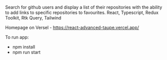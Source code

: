 Search for github users and display a list of their repositories with the ability to add links to specific repositories to favourites. React, Typescript, Redux Toolkit, Rtk Query, Tailwind

Homepage on Versel - https://react-advanced-taupe.vercel.app/

To run app:
- npm install
- npm run start
